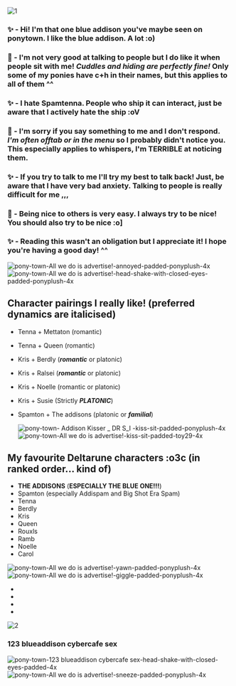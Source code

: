 
![1](https://github.com/user-attachments/assets/e4cf060c-e180-40d7-963c-e54bc4551458)

### ✨ - **Hi! I'm that one blue addison you've maybe seen on ponytown.** I like the blue addison. **A lot :o)** 
### 🌟 - I'm not very good at talking to people but I do like it when people sit with me! *Cuddles and hiding are perfectly fine!* Only some of my ponies have c+h in their names, but this applies to all of them ^^ 
### ✨ - I hate Spamtenna. People who ship it can interact, just be aware that I actively hate the ship :oV
### 🌟 - **I'm sorry if you say something to me and I don't respond. *I'm often offtab or in the menu* so I probably didn't notice you.** This especially applies to whispers, I'm TERRIBLE at noticing them. 
### ✨ - If you try to talk to me I'll try my best to talk back! Just, be aware that I have very bad anxiety. Talking to people is really difficult for me ,,, 
### 🌟 - Being nice to others is very easy. I always try to be nice! You should also try to be nice :o] 
### ✨ - Reading this wasn't an obligation but I appreciate it! I hope you're having a good day! ^^ 

![pony-town-_All we do is advertise!_-annoyed-padded-ponyplush-4x](https://github.com/user-attachments/assets/190fd820-40ae-4fb5-9038-c8a7ca4ca67d)
![pony-town-_All we do is advertise!_-head-shake-with-closed-eyes-padded-ponyplush-4x](https://github.com/user-attachments/assets/d80d424c-fb3c-48da-ae30-d89c5e1b9e75)


## Character pairings I really like! (preferred dynamics are italicised)
- Tenna + Mettaton (romantic)
- Tenna + Queen (romantic)
- Kris + Berdly (***romantic*** or platonic)
- Kris + Ralsei (***romantic*** or platonic)
- Kris + Noelle (romantic or platonic)
- Kris + Susie (Strictly ***PLATONIC***)
- Spamton + The addisons (platonic or ***familial***)

  ![pony-town-  Addison Kisser _ DR S_I  -kiss-sit-padded-ponyplush-4x](https://github.com/user-attachments/assets/9ace1c96-6c1d-4fdc-9e3c-f9e15f1f62a4)
![pony-town-_All we do is advertise!_-kiss-sit-padded-toy29-4x](https://github.com/user-attachments/assets/7bb53b02-b136-4d49-b45e-3558ec315732)


## My favourite Deltarune characters :o3c (in ranked order... kind of)
- **THE ADDISONS** (**ESPECIALLY THE BLUE ONE!!!**)
- Spamton (especially Addispam and Big Shot Era Spam)
- Tenna
- Berdly
- Kris
- Queen
- Rouxls
- Ramb
- Noelle
- Carol


![pony-town-_All we do is advertise!_-yawn-padded-ponyplush-4x](https://github.com/user-attachments/assets/5e0f3237-8308-4bd7-8c00-a37806852b28)
![pony-town-_All we do is advertise!_-giggle-padded-ponyplush-4x](https://github.com/user-attachments/assets/d5ddfe73-aa62-41e9-9104-2c79015af8bb)

-
-
-
-

![2](https://github.com/user-attachments/assets/8557eece-1810-4251-8441-62dae32fe375)

### 123 blueaddison cybercafe sex


![pony-town-123 blueaddison cybercafe sex-head-shake-with-closed-eyes-padded-4x](https://github.com/user-attachments/assets/508c5bab-e185-4279-af4e-038a147b6de1)
![pony-town-_All we do is advertise!_-sneeze-padded-ponyplush-4x](https://github.com/user-attachments/assets/b2119440-fd20-41a4-9513-7857cbf47ddd)

